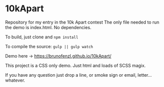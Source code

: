 # 10kApart
Repository for my entry in the 10k Apart contest 
The only file needed to run the demo is index.html. No dependencies.

To build, just clone and ```npm install```

To compile the source: ```gulp || gulp watch```

Demo here -> https://brunofenzl.github.io/10kApart/

This project is a CSS only demo. Just html and loads of SCSS magix. 

If you have any question just drop a line, or smoke sign or email, letter… whatever. 
